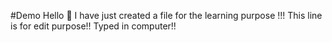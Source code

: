 #Demo
Hello 👋 
I have just created a file for the learning purpose !!!
This line is for edit purpose!!
Typed in computer!!